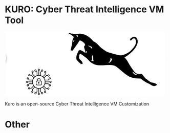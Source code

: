 # KURO: Cyber Threat Intelligence VM Tool

<p align="center">
  <img width="500" height="200" src="kuro.jpeg">
</p>

Kuro is an open-source Cyber Threat Intelligence VM Customization

# Other